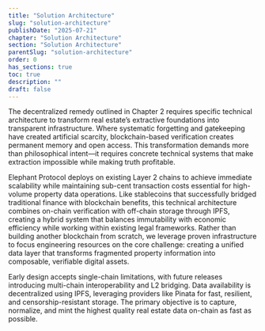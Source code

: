 ```yaml
---
title: "Solution Architecture"
slug: "solution-architecture"
publishDate: "2025-07-21"
chapter: "Solution Architecture"
section: "Solution Architecture"
parentSlug: "solution-architecture"
order: 0
has_sections: true
toc: true
description: ""
draft: false
---
```


The decentralized remedy outlined in Chapter 2 requires specific technical architecture to transform real estate’s extractive foundations into transparent infrastructure. Where systematic forgetting and gatekeeping have created artificial scarcity, blockchain-based verification creates permanent memory and open access. This transformation demands more than philosophical intent—it requires concrete technical systems that make extraction impossible while making truth profitable.

Elephant Protocol deploys on existing Layer 2 chains to achieve immediate scalability while maintaining sub-cent transaction costs essential for high-volume property data operations. Like stablecoins that successfully bridged traditional finance with blockchain benefits, this technical architecture combines on-chain verification with off-chain storage through IPFS, creating a hybrid system that balances immutability with economic efficiency while working within existing legal frameworks. Rather than building another blockchain from scratch, we leverage proven infrastructure to focus engineering resources on the core challenge: creating a unified data layer that transforms fragmented property information into composable, verifiable digital assets.

Early design accepts single-chain limitations, with future releases introducing multi-chain interoperability and L2 bridging. Data availability is decentralized using IPFS, leveraging providers like Pinata for fast, resilient, and censorship-resistant storage. The primary objective is to capture, normalize, and mint the highest quality real estate data on-chain as fast as possible.

